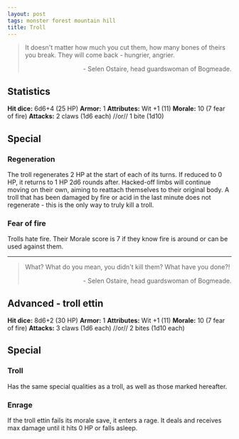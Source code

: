 ```yaml
---
layout: post
tags: monster forest mountain hill
title: Troll
---
```

>It doesn't matter how much you cut them, how many bones of theirs you break. They will come back - hungrier, angrier.
>
><p style="text-align: right">- Selen Ostaire, head guardswoman of Bogmeade.</p>

## Statistics

<b>Hit dice:</b> 6d6+4 (25 HP)
<b>Armor:</b> 1
<b>Attributes:</b> Wit +1 (11)
<b>Morale:</b> 10 (7 fear of fire)
<b>Attacks:</b> 2 claws (1d6 each) //or// 1 bite (1d10)

## Special

### Regeneration
The troll regenerates 2 HP at the start of each of its turns. If reduced to 0 HP, it returns to 1 HP 2d6 rounds after. Hacked-off limbs will continue moving on their own, aiming to reattach themselves to their original body. A troll that has been damaged by fire or acid in the last minute does not regenerate - this is the only way to truly kill a troll.

### Fear of fire
Trolls hate fire. Their Morale score is 7 if they know fire is around or can be used against them.

***

>What? What do you mean, you didn't kill them? What have you done?!
>
><p style="text-align: right">- Selen Ostaire, head guardswoman of Bogmeade.</p>

## Advanced - troll ettin

<b>Hit dice:</b> 8d6+2 (30 HP)
<b>Armor:</b> 1
<b>Attributes:</b> Wit +1 (11)
<b>Morale:</b> 10 (7 fear of fire)
<b>Attacks:</b> 3 claws (1d6 each) //or// 2 bites (1d10 each)

## Special

### Troll
Has the same special qualities as a troll, as well as those marked hereafter.

### Enrage
If the troll ettin fails its morale save, it enters a rage. It deals and receives max damage until it hits 0 HP or falls asleep.
